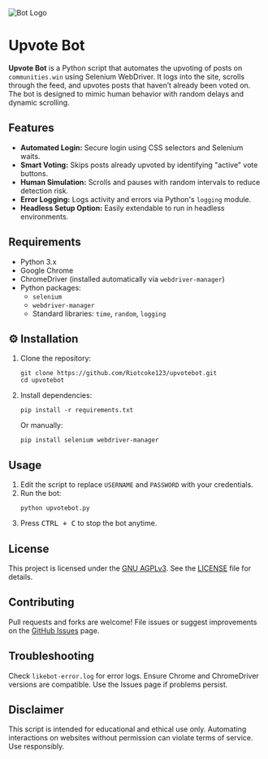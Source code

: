 <!DOCTYPE html>
<html lang="en">
<head>
  <meta charset="UTF-8" />
  <meta name="viewport" content="width=device-width, initial-scale=1.0" />
</head>
<body>
  <img src="https://github.com/user-attachments/assets/eaafe130-90c6-4d29-98f1-e17fb3e30108" alt="Bot Logo" style="max-width: 100%; height: auto;" />
  
  <h1>Upvote Bot</h1>
  <p><strong>Upvote Bot</strong> is a Python script that automates the upvoting of posts on <code>communities.win</code> using Selenium WebDriver. It logs into the site, scrolls through the feed, and upvotes posts that haven’t already been voted on. The bot is designed to mimic human behavior with random delays and dynamic scrolling.</p>

  <h2>Features</h2>
  <ul>
    <li><strong>Automated Login:</strong> Secure login using CSS selectors and Selenium waits.</li>
    <li><strong>Smart Voting:</strong> Skips posts already upvoted by identifying "active" vote buttons.</li>
    <li><strong>Human Simulation:</strong> Scrolls and pauses with random intervals to reduce detection risk.</li>
    <li><strong>Error Logging:</strong> Logs activity and errors via Python's <code>logging</code> module.</li>
    <li><strong>Headless Setup Option:</strong> Easily extendable to run in headless environments.</li>
  </ul>

  <h2>Requirements</h2>
  <ul>
    <li>Python 3.x</li>
    <li>Google Chrome</li>
    <li>ChromeDriver (installed automatically via <code>webdriver-manager</code>)</li>
    <li>Python packages:
      <ul>
        <li><code>selenium</code></li>
        <li><code>webdriver-manager</code></li>
        <li>Standard libraries: <code>time</code>, <code>random</code>, <code>logging</code></li>
      </ul>
    </li>
  </ul>

  <h2>⚙️ Installation</h2>
  <ol>
    <li>Clone the repository:
      <pre><code>git clone https://github.com/Riotcoke123/upvotebot.git
cd upvotebot</code></pre>
    </li>
    <li>Install dependencies:
      <pre><code>pip install -r requirements.txt</code></pre>
      Or manually:
      <pre><code>pip install selenium webdriver-manager</code></pre>
    </li>
  </ol>

  <h2>Usage</h2>
  <ol>
    <li>Edit the script to replace <code>USERNAME</code> and <code>PASSWORD</code> with your credentials.</li>
    <li>Run the bot:
      <pre><code>python upvotebot.py</code></pre>
    </li>
    <li>Press <kbd>CTRL + C</kbd> to stop the bot anytime.</li>
  </ol>

  <h2>License</h2>
  <p>This project is licensed under the <a href="https://www.gnu.org/licenses/agpl-3.0.html" target="_blank">GNU AGPLv3</a>. See the <a href="LICENSE">LICENSE</a> file for details.</p>

  <h2>Contributing</h2>
  <p>Pull requests and forks are welcome! File issues or suggest improvements on the <a href="https://github.com/Riotcoke123/upvotebot/issues">GitHub Issues</a> page.</p>

  <h2>Troubleshooting</h2>
  <p>Check <code>likebot-error.log</code> for error logs. Ensure Chrome and ChromeDriver versions are compatible. Use the Issues page if problems persist.</p>

  <h2>Disclaimer</h2>
  <p>This script is intended for educational and ethical use only. Automating interactions on websites without permission can violate terms of service. Use responsibly.</p>
</body>
</html>
